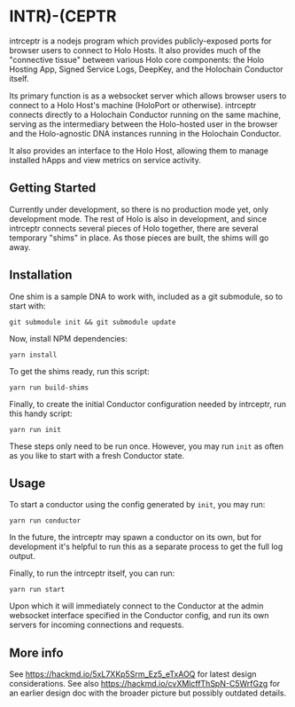 # INTR)-(CEPTR

intrceptr is a nodejs program which provides publicly-exposed ports for browser users to connect to Holo Hosts. It also provides much of the "connective tissue" between various Holo core components: the Holo Hosting App, Signed Service Logs, DeepKey, and the Holochain Conductor itself.

Its primary function is as a websocket server which allows browser users to connect to a Holo Host's machine (HoloPort or otherwise). intrceptr connects directly to a Holochain Conductor running on the same machine, serving as the intermediary between the Holo-hosted user in the browser and the Holo-agnostic DNA instances running in the Holochain Conductor. 

It also provides an interface to the Holo Host, allowing them to manage installed hApps and view metrics on service activity.

## Getting Started
 
Currently under development, so there is no production mode yet, only development mode. The rest of Holo is also in development, and since intrceptr connects several pieces of Holo together, there are several temporary "shims" in place. As those pieces are built, the shims will go away.

## Installation

One shim is a sample DNA to work with, included as a git submodule, so to start with:

	git submodule init && git submodule update

Now, install NPM dependencies:

	yarn install

To get the shims ready, run this script:

	yarn run build-shims

Finally, to create the initial Conductor configuration needed by intrceptr, run this handy script:

	yarn run init

These steps only need to be run once. However, you may run `init` as often as you like to start with a fresh Conductor state.

## Usage

To start a conductor using the config generated by `init`, you may run:

	yarn run conductor

In the future, the intrceptr may spawn a conductor on its own, but for development it's helpful to run this as a separate process to get the full log output.

Finally, to run the intrceptr itself, you can run:

	yarn run start

Upon which it will immediately connect to the Conductor at the admin websocket interface specified in the Conductor config, and run its own servers for incoming connections and requests.

## More info

See https://hackmd.io/5xL7XKp5Srm_Ez5_eTxAOQ for latest design considerations. See also https://hackmd.io/cvXMlcffThSpN-C5WrfGzg for an earlier design doc with the broader picture but possibly outdated details. 